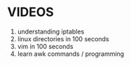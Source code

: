 # VIDEOS

1. understanding iptables
2. linux directories in 100 seconds
3. vim in 100 seconds
4. learn awk commands / programming
   
